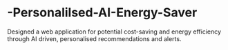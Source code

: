 # -Personalilsed-AI-Energy-Saver
Designed a web application for potential cost-saving and energy efficiency through AI driven, personalised recommendations and alerts.
